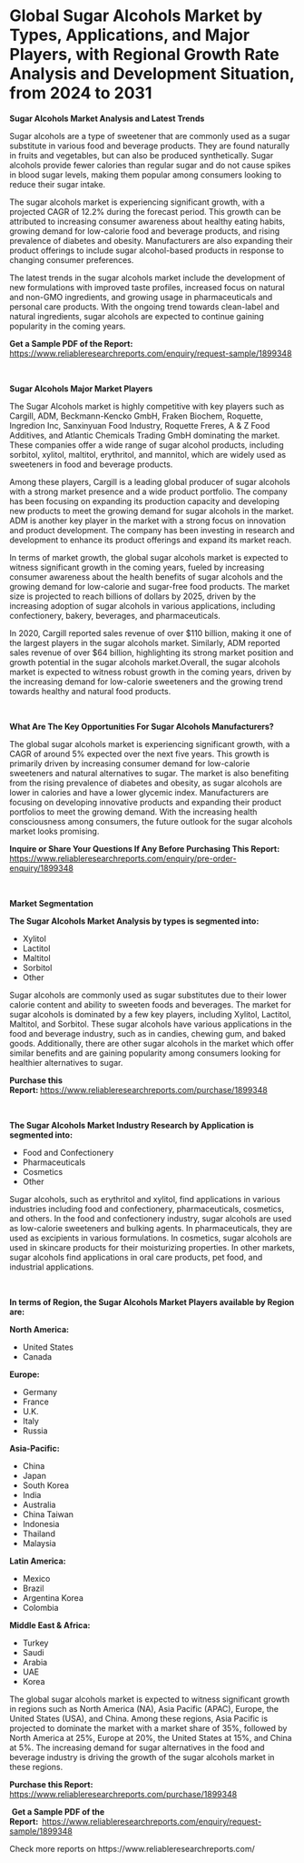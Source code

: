 <p><h1>Global Sugar Alcohols Market by Types, Applications, and Major Players, with Regional Growth Rate Analysis and Development Situation, from 2024 to 2031</h1></p><p><strong>Sugar Alcohols Market Analysis and Latest Trends</strong></p>
<p><p>Sugar alcohols are a type of sweetener that are commonly used as a sugar substitute in various food and beverage products. They are found naturally in fruits and vegetables, but can also be produced synthetically. Sugar alcohols provide fewer calories than regular sugar and do not cause spikes in blood sugar levels, making them popular among consumers looking to reduce their sugar intake.</p><p>The sugar alcohols market is experiencing significant growth, with a projected CAGR of 12.2% during the forecast period. This growth can be attributed to increasing consumer awareness about healthy eating habits, growing demand for low-calorie food and beverage products, and rising prevalence of diabetes and obesity. Manufacturers are also expanding their product offerings to include sugar alcohol-based products in response to changing consumer preferences.</p><p>The latest trends in the sugar alcohols market include the development of new formulations with improved taste profiles, increased focus on natural and non-GMO ingredients, and growing usage in pharmaceuticals and personal care products. With the ongoing trend towards clean-label and natural ingredients, sugar alcohols are expected to continue gaining popularity in the coming years.</p></p>
<p><strong>Get a Sample PDF of the Report:&nbsp;</strong> <a href="https://www.reliableresearchreports.com/enquiry/request-sample/1899348">https://www.reliableresearchreports.com/enquiry/request-sample/1899348</a></p>
<p>&nbsp;</p>
<p><strong>Sugar Alcohols Major Market Players</strong></p>
<p><p>The Sugar Alcohols market is highly competitive with key players such as Cargill, ADM, Beckmann-Kencko GmbH, Fraken Biochem, Roquette, Ingredion Inc, Sanxinyuan Food Industry, Roquette Freres, A & Z Food Additives, and Atlantic Chemicals Trading GmbH dominating the market. These companies offer a wide range of sugar alcohol products, including sorbitol, xylitol, maltitol, erythritol, and mannitol, which are widely used as sweeteners in food and beverage products.</p><p>Among these players, Cargill is a leading global producer of sugar alcohols with a strong market presence and a wide product portfolio. The company has been focusing on expanding its production capacity and developing new products to meet the growing demand for sugar alcohols in the market. ADM is another key player in the market with a strong focus on innovation and product development. The company has been investing in research and development to enhance its product offerings and expand its market reach.</p><p>In terms of market growth, the global sugar alcohols market is expected to witness significant growth in the coming years, fueled by increasing consumer awareness about the health benefits of sugar alcohols and the growing demand for low-calorie and sugar-free food products. The market size is projected to reach billions of dollars by 2025, driven by the increasing adoption of sugar alcohols in various applications, including confectionery, bakery, beverages, and pharmaceuticals.</p><p>In 2020, Cargill reported sales revenue of over $110 billion, making it one of the largest players in the sugar alcohols market. Similarly, ADM reported sales revenue of over $64 billion, highlighting its strong market position and growth potential in the sugar alcohols market.Overall, the sugar alcohols market is expected to witness robust growth in the coming years, driven by the increasing demand for low-calorie sweeteners and the growing trend towards healthy and natural food products.</p></p>
<p>&nbsp;</p>
<p><strong>What Are The Key Opportunities For Sugar Alcohols Manufacturers?</strong></p>
<p><p>The global sugar alcohols market is experiencing significant growth, with a CAGR of around 5% expected over the next five years. This growth is primarily driven by increasing consumer demand for low-calorie sweeteners and natural alternatives to sugar. The market is also benefiting from the rising prevalence of diabetes and obesity, as sugar alcohols are lower in calories and have a lower glycemic index. Manufacturers are focusing on developing innovative products and expanding their product portfolios to meet the growing demand. With the increasing health consciousness among consumers, the future outlook for the sugar alcohols market looks promising.</p></p>
<p><strong>Inquire or Share Your Questions If Any Before Purchasing This Report:</strong> <a href="https://www.reliableresearchreports.com/enquiry/pre-order-enquiry/1899348">https://www.reliableresearchreports.com/enquiry/pre-order-enquiry/1899348</a></p>
<p>&nbsp;</p>
<p><strong>Market Segmentation</strong></p>
<p><strong>The Sugar Alcohols Market Analysis by types is segmented into:</strong></p>
<p><ul><li>Xylitol</li><li>Lactitol</li><li>Maltitol</li><li>Sorbitol</li><li>Other</li></ul></p>
<p><p>Sugar alcohols are commonly used as sugar substitutes due to their lower calorie content and ability to sweeten foods and beverages. The market for sugar alcohols is dominated by a few key players, including Xylitol, Lactitol, Maltitol, and Sorbitol. These sugar alcohols have various applications in the food and beverage industry, such as in candies, chewing gum, and baked goods. Additionally, there are other sugar alcohols in the market which offer similar benefits and are gaining popularity among consumers looking for healthier alternatives to sugar.</p></p>
<p><strong>Purchase this Report:&nbsp;</strong><a href="https://www.reliableresearchreports.com/purchase/1899348">https://www.reliableresearchreports.com/purchase/1899348</a></p>
<p>&nbsp;</p>
<p><strong>The Sugar Alcohols Market Industry Research by Application is segmented into:</strong></p>
<p><ul><li>Food and Confectionery</li><li>Pharmaceuticals</li><li>Cosmetics</li><li>Other</li></ul></p>
<p><p>Sugar alcohols, such as erythritol and xylitol, find applications in various industries including food and confectionery, pharmaceuticals, cosmetics, and others. In the food and confectionery industry, sugar alcohols are used as low-calorie sweeteners and bulking agents. In pharmaceuticals, they are used as excipients in various formulations. In cosmetics, sugar alcohols are used in skincare products for their moisturizing properties. In other markets, sugar alcohols find applications in oral care products, pet food, and industrial applications.</p></p>
<p>&nbsp;</p>
<p><strong>In terms of Region, the Sugar Alcohols Market Players available by Region are:</strong></p>
<p>
    <p> <strong> North America: </strong>
        <ul>
            <li>United States</li>
            <li>Canada</li>
        </ul>
        </p> 
    <p> <strong> Europe: </strong>
        <ul>
            <li>Germany</li>
            <li>France</li>
            <li>U.K.</li>
            <li>Italy</li>
            <li>Russia</li>
        </ul>
        </p> 
    <p> <strong> Asia-Pacific: </strong>
        <ul>
            <li>China</li>
            <li>Japan</li>
            <li>South Korea</li>
            <li>India</li>
            <li>Australia</li>
            <li>China Taiwan</li>
            <li>Indonesia</li>
            <li>Thailand</li>
            <li>Malaysia</li>
        </ul>
        </p> 
    <p> <strong> Latin America: </strong>
        <ul>
            <li>Mexico</li>
            <li>Brazil</li>
            <li>Argentina Korea</li>
            <li>Colombia</li>
        </ul>
        </p> 
    <p> <strong> Middle East & Africa: </strong>
        <ul>
            <li>Turkey</li>
            <li>Saudi</li>
            <li>Arabia</li>
            <li>UAE</li>
            <li>Korea</li>
        </ul>
    </p>
    </p>
<p><p>The global sugar alcohols market is expected to witness significant growth in regions such as North America (NA), Asia Pacific (APAC), Europe, the United States (USA), and China. Among these regions, Asia Pacific is projected to dominate the market with a market share of 35%, followed by North America at 25%, Europe at 20%, the United States at 15%, and China at 5%. The increasing demand for sugar alternatives in the food and beverage industry is driving the growth of the sugar alcohols market in these regions.</p></p>
<p><strong>Purchase this Report: </strong><a href="https://www.reliableresearchreports.com/purchase/1899348">https://www.reliableresearchreports.com/purchase/1899348</a></p>
<p>&nbsp;<strong>Get a Sample PDF of the Report:&nbsp;&nbsp;</strong><a href="https://www.reliableresearchreports.com/enquiry/request-sample/1899348">https://www.reliableresearchreports.com/enquiry/request-sample/1899348</a></p>
<p><strong></strong></p>
<p>Check more reports on https://www.reliableresearchreports.com/</p>